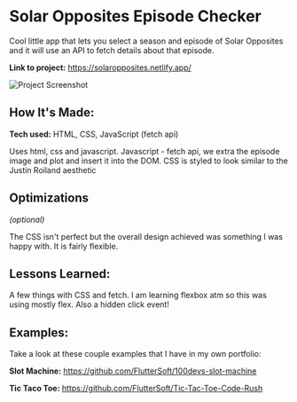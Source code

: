 # Solar Opposites Episode Checker
Cool little app that lets you select a season and episode of Solar Opposites and it will use an API to fetch details about that episode.

**Link to project:** https://solaropposites.netlify.app/

![Project Screenshot](https://d33wubrfki0l68.cloudfront.net/621b18b2aa679a069e740e85/screenshot_2022-02-27-06-22-44-0000.png)

## How It's Made:

**Tech used:** HTML, CSS, JavaScript (fetch api)

Uses html, css and javascript. Javascript - fetch api, we extra the episode image and plot and insert it into the DOM. CSS is styled to look similar to the Justin Roiland aesthetic

## Optimizations
*(optional)*

The CSS isn't perfect but the overall design achieved was something I was happy with. It is fairly flexible. 
## Lessons Learned:

A few things with CSS and fetch. I am learning flexbox atm so this was using mostly flex. Also a hidden click event!

## Examples:
Take a look at these couple examples that I have in my own portfolio:

**Slot Machine:** https://github.com/FlutterSoft/100devs-slot-machine

**Tic Taco Toe:** https://github.com/FlutterSoft/Tic-Tac-Toe-Code-Rush




